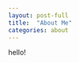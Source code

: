 ```yaml
---
layout: post-full
title:  "About Me"
categories: about
---
```


<script>
  var param1 = "{{ page.categories }}";
  if (param1 == "") {
    param1 = "{{ page.categories[1] }}";
  }
  
  {% include blog-dynam.js %}
</script>

hello!